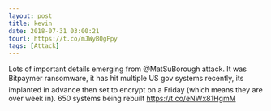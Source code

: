 ```yaml
---
layout: post
title: kevin
date: 2018-07-31 03:00:21
tourl: https://t.co/mJWyBQgFpy
tags: [Attack]
---
```

Lots of important details emerging from @MatSuBorough attack. It was Bitpaymer ransomware, it has hit multiple US gov systems recently, its implanted in advance then set to encrypt on a Friday (which means they are over week in). 650 systems being rebuilt https://t.co/eNWx81HgmM